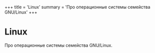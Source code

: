 +++
title = 'Linux'
summary = 'Про операционные системы семейства GNU/Linux'
+++

# Linux

Про операционные системы семейства GNU/Linux.
